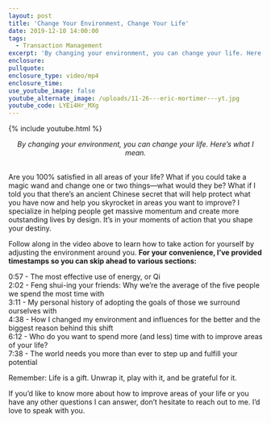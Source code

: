 ```yaml
---
layout: post
title: 'Change Your Environment, Change Your Life'
date: 2019-12-10 14:00:00
tags:
  - Transaction Management
excerpt: 'By changing your environment, you can change your life. Here’s what I mean.'
enclosure:
pullquote:
enclosure_type: video/mp4
enclosure_time:
use_youtube_image: false
youtube_alternate_image: /uploads/11-26---eric-mortimer---yt.jpg
youtube_code: LYEi4Hr_MXg
---
```


{% include youtube.html %}

<center><em>By changing your environment, you can change your life. Here&rsquo;s what I mean.</em></center>

<br>Are you 100% satisfied in all areas of your life? What if you could take a magic wand and change one or two things—what would they be? What if I told you that there’s an ancient Chinese secret that will help protect what you have now and help you skyrocket in areas you want to improve? I specialize in helping people get massive momentum and create more outstanding lives by design. It’s in your moments of action that you shape your destiny.

Follow along in the video above to learn how to take action for yourself by adjusting the environment around you. **For your convenience, I’ve provided timestamps so you can skip ahead to various sections:**

0:57 - The most effective use of energy, or Qi<br>2:02 - Feng shui-ing your friends: Why we’re the average of the five people we spend the most time with<br>3:11 - My personal history of adopting the goals of those we surround ourselves with<br>4:38 - How I changed my environment and influences for the better and the biggest reason behind this shift<br>6:12 - Who do you want to spend more (and less) time with to improve areas of your life?<br>7:38 - The world needs you more than ever to step up and fulfill your potential

Remember: Life is a gift. Unwrap it, play with it, and be grateful for it.

If you’d like to know more about how to improve areas of your life or you have any other questions I can answer, don’t hesitate to reach out to me. I’d love to speak with you.